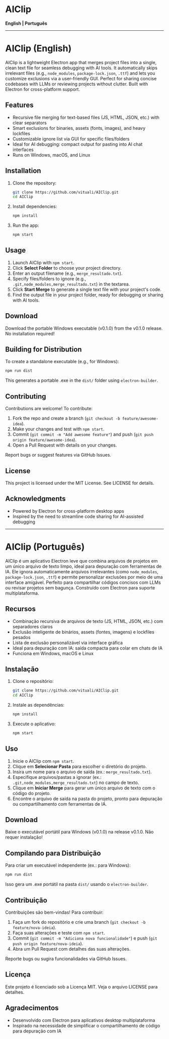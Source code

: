 # AIClip

**English | Português**

---

# AIClip (English)

AIClip is a lightweight Electron app that merges project files into a single, clean text file for seamless debugging with AI tools. It automatically skips irrelevant files (e.g., `node_modules`, `package-lock.json`, `.ttf`) and lets you customize exclusions via a user-friendly GUI. Perfect for sharing concise codebases with LLMs or reviewing projects without clutter. Built with Electron for cross-platform support.

## Features

- Recursive file merging for text-based files (JS, HTML, JSON, etc.) with clear separators
- Smart exclusions for binaries, assets (fonts, images), and heavy lockfiles
- Customizable ignore list via GUI for specific files/folders
- Ideal for AI debugging: compact output for pasting into AI chat interfaces
- Runs on Windows, macOS, and Linux

## Installation

1. Clone the repository:

   ```bash
   git clone https://github.com/vituali/AIClip.git
   cd AIClip
   ```

2. Install dependencies:

   ```bash
   npm install
   ```

3. Run the app:

   ```bash
   npm start
   ```

## Usage

1. Launch AIClip with `npm start`.
2. Click **Select Folder** to choose your project directory.
3. Enter an output filename (e.g., `merge_resultado.txt`).
4. Specify files/folders to ignore (e.g., `.git,node_modules,merge_resultado.txt`) in the textarea.
5. Click **Start Merge** to generate a single text file with your project's code.
6. Find the output file in your project folder, ready for debugging or sharing with AI tools.

## Download

Download the portable Windows executable (v0.1.0) from the v0.1.0 release. No installation required!

## Building for Distribution

To create a standalone executable (e.g., for Windows):

```bash
npm run dist
```

This generates a portable .exe in the `dist/` folder using `electron-builder`.

## Contributing

Contributions are welcome! To contribute:

1. Fork the repo and create a branch (`git checkout -b feature/awesome-idea`).
2. Make your changes and test with `npm start`.
3. Commit (`git commit -m "Add awesome feature"`) and push (`git push origin feature/awesome-idea`).
4. Open a Pull Request with details on your changes.

Report bugs or suggest features via GitHub Issues.

## License

This project is licensed under the MIT License. See LICENSE for details.

## Acknowledgments

- Powered by Electron for cross-platform desktop apps
- Inspired by the need to streamline code sharing for AI-assisted debugging

---

# AIClip (Português)

AIClip é um aplicativo Electron leve que combina arquivos de projetos em um único arquivo de texto limpo, ideal para depuração com ferramentas de IA. Ele ignora automaticamente arquivos irrelevantes (como `node_modules`, `package-lock.json`, `.ttf`) e permite personalizar exclusões por meio de uma interface amigável. Perfeito para compartilhar códigos concisos com LLMs ou revisar projetos sem bagunça. Construído com Electron para suporte multiplataforma.

## Recursos

- Combinação recursiva de arquivos de texto (JS, HTML, JSON, etc.) com separadores claros
- Exclusão inteligente de binários, assets (fontes, imagens) e lockfiles pesados
- Lista de exclusão personalizável via interface gráfica
- Ideal para depuração com IA: saída compacta para colar em chats de IA
- Funciona em Windows, macOS e Linux

## Instalação

1. Clone o repositório:

   ```bash
   git clone https://github.com/vituali/AIClip.git
   cd AIClip
   ```

2. Instale as dependências:

   ```bash
   npm install
   ```

3. Execute o aplicativo:

   ```bash
   npm start
   ```

## Uso

1. Inicie o AIClip com `npm start`.
2. Clique em **Selecionar Pasta** para escolher o diretório do projeto.
3. Insira um nome para o arquivo de saída (ex.: `merge_resultado.txt`).
4. Especifique arquivos/pastas a ignorar (ex.: `.git,node_modules,merge_resultado.txt`) no campo de texto.
5. Clique em **Iniciar Merge** para gerar um único arquivo de texto com o código do projeto.
6. Encontre o arquivo de saída na pasta do projeto, pronto para depuração ou compartilhamento com ferramentas de IA.

## Download

Baixe o executável portátil para Windows (v0.1.0) na release v0.1.0. Não requer instalação!

## Compilando para Distribuição

Para criar um executável independente (ex.: para Windows):

```bash
npm run dist
```

Isso gera um .exe portátil na pasta `dist/` usando o `electron-builder`.

## Contribuição

Contribuições são bem-vindas! Para contribuir:

1. Faça um fork do repositório e crie uma branch (`git checkout -b feature/nova-ideia`).
2. Faça suas alterações e teste com `npm start`.
3. Commit (`git commit -m "Adiciona nova funcionalidade"`) e push (`git push origin feature/nova-ideia`).
4. Abra um Pull Request com detalhes das suas alterações.

Reporte bugs ou sugira funcionalidades via GitHub Issues.

## Licença

Este projeto é licenciado sob a Licença MIT. Veja o arquivo LICENSE para detalhes.

## Agradecimentos

- Desenvolvido com Electron para aplicativos desktop multiplataforma
- Inspirado na necessidade de simplificar o compartilhamento de código para depuração com IA